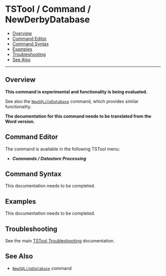 # TSTool / Command / NewDerbyDatabase #

*   [Overview](#overview)
*   [Command Editor](#command-editor)
*   [Command Syntax](#command-syntax)
*   [Examples](#examples)
*   [Troubleshooting](#troubleshooting)
*   [See Also](#see-also)

-------------------------

## Overview ##

**This command is experimental and functionality is being evaluated.**

See also the [`NewSQLiteDatabase`](../NewSQLiteDatabase/NewSQLiteDatabase.md) command,
which provides similar functionality.

**The documentation for this command needs to be translated from the Word version.**

## Command Editor ##

The command is available in the following TSTool menu:

*   ***Commands / Datastore Processing***

## Command Syntax ##

This documentation needs to be completed.

## Examples ##

This documentation needs to be completed.

## Troubleshooting ##

See the main [TSTool Troubleshooting](../../troubleshooting/troubleshooting.md) documentation.

## See Also ##

*   [`NewSQLiteDatabase`](../NewSQLiteDatabase/NewSQLiteDatabase.md) command
